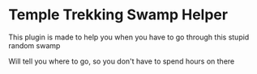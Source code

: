 # Temple Trekking Swamp Helper
This plugin is made to help you when you have to go through this stupid random swamp

Will tell you where to go, so you don't have to spend hours on there